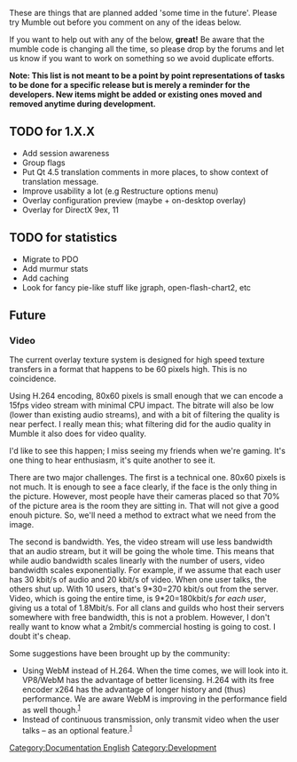 These are things that are planned added 'some time in the future'.
Please try Mumble out before you comment on any of the ideas below.

If you want to help out with any of the below, **great\!** Be aware that
the mumble code is changing all the time, so please drop by the forums
and let us know if you want to work on something so we avoid duplicate
efforts.

**Note: This list is not meant to be a point by point representations of
tasks to be done for a specific release but is merely a reminder for the
developers. New items might be added or existing ones moved and removed
anytime during development.**

## TODO for 1.X.X

  - Add session awareness
  - Group flags
  - Put Qt 4.5 translation comments in more places, to show context of
    translation message.
  - Improve usability a lot (e.g Restructure options menu)
  - Overlay configuration preview (maybe + on-desktop overlay)
  - Overlay for DirectX 9ex, 11

## TODO for statistics

  - Migrate to PDO
  - Add murmur stats
  - Add caching
  - Look for fancy pie-like stuff like jgraph, open-flash-chart2, etc

## Future

### Video

The current overlay texture system is designed for high speed texture
transfers in a format that happens to be 60 pixels high. This is no
coincidence.

Using H.264 encoding, 80x60 pixels is small enough that we can encode a
15fps video stream with minimal CPU impact. The bitrate will also be low
(lower than existing audio streams), and with a bit of filtering the
quality is near perfect. I really mean this; what filtering did for the
audio quality in Mumble it also does for video quality.

I'd like to see this happen; I miss seeing my friends when we're gaming.
It's one thing to hear enthusiasm, it's quite another to see it.

There are two major challenges. The first is a technical one. 80x60
pixels is not much. It is enough to see a face clearly, if the face is
the only thing in the picture. However, most people have their cameras
placed so that 70% of the picture area is the room they are sitting in.
That will not give a good enouh picture. So, we'll need a method to
extract what we need from the image.

The second is bandwidth. Yes, the video stream will use less bandwidth
that an audio stream, but it will be going the whole time. This means
that while audio bandwidth scales linearly with the number of users,
video bandwidth scales exponentially. For example, if we assume that
each user has 30 kbit/s of audio and 20 kbit/s of video. When one user
talks, the others shut up. With 10 users, that's 9\*30=270 kbit/s out
from the server. Video, which is going the entire time, is
9\*20=180kbit/s *for each user*, giving us a total of 1.8Mbit/s. For all
clans and guilds who host their servers somewhere with free bandwidth,
this is not a problem. However, I don't really want to know what a
2mbit/s commercial hosting is going to cost. I doubt it's cheap.

Some suggestions have been brought up by the community:

  - Using WebM instead of H.264. When the time comes, we will look into
    it. VP8/WebM has the advantage of better licensing. H.264 with its
    free encoder x264 has the advantage of longer history and (thus)
    performance. We are aware WebM is improving in the performance field
    as well
    though.<sup>[1](https://sourceforge.net/tracker/index.php?func=detail&aid=3563031&group_id=147372&atid=768008)</sup>
  - Instead of continuous transmission, only transmit video when the
    user talks – as an optional
    feature.<sup>[1](https://sourceforge.net/tracker/index.php?func=detail&aid=3563954&group_id=147372&atid=768008)</sup>

[Category:Documentation
English](Category:Documentation_English "wikilink")
[Category:Development](Category:Development "wikilink")